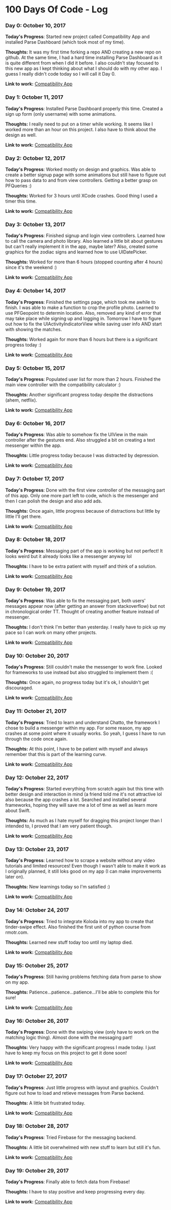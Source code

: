 # 100 Days Of Code - Log

### Day 0: October 10, 2017

**Today's Progress**: Started new project called Compatibility App and installed Parse Dashboard (which took most of my time). 

**Thoughts:** It was my first time forking a repo AND creating a new repo on github. At the same time, I had a hard time installing Parse Dashboard as it is quite different from when I did it before. I also couldn't stay focused to this new app as I kept thinking about what I should do with my other app. I guess I really didn't code today so I will call it Day 0.

**Link to work:** [Compatibility App](https://github.com/katbaguisi/CompatibilityApp)

### Day 1: October 11, 2017

**Today's Progress**: Installed Parse Dashboard properly this time. Created a sign up form (only username) with some animations.

**Thoughts:** I really need to put on a timer while working. It seems like I worked more than an hour on this project. I also have to think about the design as well. 

**Link to work:** [Compatibility App](https://github.com/katbaguisi/CompatibilityApp)

### Day 2: October 12, 2017

**Today's Progress**: Worked mostly on design and graphics. Was able to create a better signup page with some animations but still have to figure out how to pass data to and from view controllers. Getting a better grasp on PFQueries :)

**Thoughts:** Worked for 3 hours until XCode crashes. Good thing I used a timer this time. 

**Link to work:** [Compatibility App](https://github.com/katbaguisi/CompatibilityApp)

### Day 3: October 13, 2017

**Today's Progress**: Finished signup and login view controllers. Learned how to call the camera and photo library. Also learned a little bit about gestures but can't really implement it in the app, maybe later? Also, created some graphics for the zodiac signs and learned how to use UIDatePicker.

**Thoughts:** Worked for more than 6 hours (stopped counting after 4 hours) since it's the weekend :)

**Link to work:** [Compatibility App](https://github.com/katbaguisi/CompatibilityApp)

### Day 4: October 14, 2017

**Today's Progress**: Finished the settings page, which took me awhile to finish. I was able to make a function to crop the profile photo. Learned to use PFGeopoint to determin location. Also, removed any kind of error that may take place while signing up and logging in. Tomorrow I have to figure out how to fix the UIActivityIndicatorView while saving user info AND start with showing the matches. 

**Thoughts:** Worked again for more than 6 hours but there is a significant progress today :)

**Link to work:** [Compatibility App](https://github.com/katbaguisi/CompatibilityApp)

### Day 5: October 15, 2017

**Today's Progress**: Populated user list for more than 2 hours. Finished the main view controller with the compatibility calculator :)

**Thoughts:** Another significant progress today despite the distractions (ahem, netflix).

**Link to work:** [Compatibility App](https://github.com/katbaguisi/CompatibilityApp)

### Day 6: October 16, 2017

**Today's Progress**: Was able to somehow fix the UIView in the main controller after the gestures end. Also struggled a bit on creating  a text messenger within the app. 

**Thoughts:** Little progress today because I was distracted by depression. 

**Link to work:** [Compatibility App](https://github.com/katbaguisi/CompatibilityApp)

### Day 7: October 17, 2017

**Today's Progress**: Done with the first view controller of the messaging part of this app. Only one more part left to code, which is the messenger and then I can polish the design and also add ads.

**Thoughts:** Once again, little progress because of distractions but little by little I'll get there. 

**Link to work:** [Compatibility App](https://github.com/katbaguisi/CompatibilityApp)

### Day 8: October 18, 2017

**Today's Progress**: Messaging part of the app is working but not perfect! It looks weird but it already looks like a messenger anyway lol

**Thoughts:** I have to be extra patient with myself and think of a solution. 

**Link to work:** [Compatibility App](https://github.com/katbaguisi/CompatibilityApp)

### Day 9: October 19, 2017

**Today's Progress**: Was able to fix the messaging part, both users' messages appear now (after getting an answer from stackoverflow) but not in chronological order TT. Thought of creating another feature instead of messenger. 

**Thoughts:** I don't think I'm better than yesterday. I really have to pick up my pace so I can work on many other projects.

**Link to work:** [Compatibility App](https://github.com/katbaguisi/CompatibilityApp)

### Day 10: October 20, 2017

**Today's Progress**: Still couldn't make the messenger to work fine. Looked for frameworks to use instead but also struggled to implement them :(

**Thoughts:** Once again, no progress today but it's ok, I shouldn't get discouraged.

**Link to work:** [Compatibility App](https://github.com/katbaguisi/CompatibilityApp)


### Day 11: October 21, 2017

**Today's Progress**: Tried to learn and understand Chatto, the framework I chose to build a messenger within my app. For some reason, my app crashes at some point where it usually works. So yeah, I guess I have to run through the code once again. 

**Thoughts:** At this point, I have to be patient with myself and always remember that this is part of the learning curve.

**Link to work:** [Compatibility App](https://github.com/katbaguisi/CompatibilityApp)

### Day 12: October 22, 2017

**Today's Progress**: Started everything from scratch again but this time with better design and interaction in mind (a friend told me it's not attractive lol also because the app crashes a lot. Searched and installed several frameworks, hoping they will save me a lot of time as well as learn more about Swift. 

**Thoughts:** As much as I hate myself for dragging this project longer than I intended to, I proved that I am very patient though.

**Link to work:** [Compatibility App](https://github.com/katbaguisi/CompatibilityApp)

### Day 13: October 23, 2017

**Today's Progress**: Learned how to scrape a website without any video tutorials and limited resources! Even though I wasn't able to make it work as I originally planned, it still loks good on my app (I can make improvements later on). 

**Thoughts:** New learnings today so I'm satisfied :)

**Link to work:** [Compatibility App](https://github.com/katbaguisi/CompatibilityApp)

### Day 14: October 24, 2017

**Today's Progress**: Tried to integrate Koloda into my app to create that tinder-swipe effect. Also finished the first unit of python course from rmotr.com.

**Thoughts:** Learned new stuff today too until my laptop died.

**Link to work:** [Compatibility App](https://github.com/katbaguisi/CompatibilityApp)

### Day 15: October 25, 2017

**Today's Progress**: Still having problems fetching data from parse to show on my app.

**Thoughts:** Patience...patience...patience...I'll be able to complete this for sure!

**Link to work:** [Compatibility App](https://github.com/katbaguisi/CompatibilityApp)

### Day 16: October 26, 2017

**Today's Progress**: Done with the swiping view (only have to work on the matching logic thing). Almost done with the messaging part! 

**Thoughts:** Very happy with the significant progress I made today. I just have to keep my focus on this project to get it done soon!

**Link to work:** [Compatibility App](https://github.com/katbaguisi/CompatibilityApp)

### Day 17: October 27, 2017

**Today's Progress**: Just little progress with layout and graphics. Couldn't figure out how to load and retieve messages from Parse backend.

**Thoughts:** A little bit frustrated today.

**Link to work:** [Compatibility App](https://github.com/katbaguisi/CompatibilityApp)

### Day 18: October 28, 2017

**Today's Progress**: Tried Firebase for the messaging backend.

**Thoughts:** A little bit overwhelmed with new stuff to learn but still it's fun. 

**Link to work:** [Compatibility App](https://github.com/katbaguisi/CompatibilityApp)

### Day 19: October 29, 2017

**Today's Progress**: Finally able to fetch data from Firebase! 

**Thoughts:** I have to stay positive and keep progressing every day. 

**Link to work:** [Compatibility App](https://github.com/katbaguisi/CompatibilityApp)

